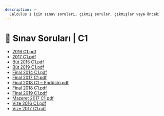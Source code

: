 ```yaml
---
description: >-
  Calculus 1 için sınav soruları, çıkmış sorular, çıkmışlar veya önceki senelerde çıkan sorular
---
```


# 📃 Sınav Soruları \| C1

<!--YPackage.YGitbookIntegration-tarafından-otomatik-oluşturulmuştur-->

- [2016 C1.pdf](2016%20C1.pdf)
- [2017 C1.pdf](2017%20C1.pdf)
- [Büt 2015 C1.pdf](B%C3%BCt%202015%20C1.pdf)
- [Büt 2019 C1.pdf](B%C3%BCt%202019%20C1.pdf)
- [Final 2014 C1.pdf](Final%202014%20C1.pdf)
- [Final 2017 C1.pdf](Final%202017%20C1.pdf)
- [Final 2018 C1 ~ Endüstri.pdf](Final%202018%20C1%20~%20End%C3%BCstri.pdf)
- [Final 2018 C1.pdf](Final%202018%20C1.pdf)
- [Final 2019 C1.pdf](Final%202019%20C1.pdf)
- [Mazeret 2017 C1.pdf](Mazeret%202017%20C1.pdf)
- [Vize 2016 C1.pdf](Vize%202016%20C1.pdf)
- [Vize 2017 C1.pdf](Vize%202017%20C1.pdf)

<!--YPackage.YGitbookIntegration-tarafından-otomatik-oluşturulmuştur-->
